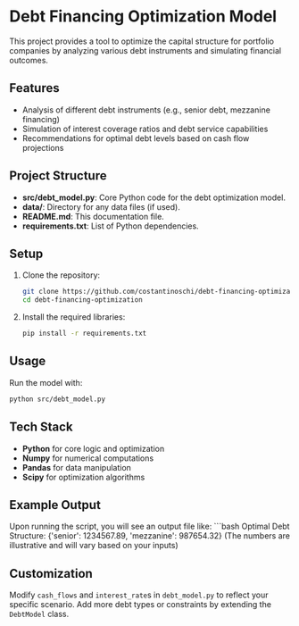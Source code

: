 # Debt Financing Optimization Model

This project provides a tool to optimize the capital structure for portfolio companies by analyzing various debt instruments and simulating financial outcomes.

## Features
- Analysis of different debt instruments (e.g., senior debt, mezzanine financing)
- Simulation of interest coverage ratios and debt service capabilities
- Recommendations for optimal debt levels based on cash flow projections

## Project Structure
- **src/debt_model.py**: Core Python code for the debt optimization model.
- **data/**: Directory for any data files (if used).
- **README.md**: This documentation file.
- **requirements.txt**: List of Python dependencies.

## Setup
1. Clone the repository:
   ```bash
   git clone https://github.com/costantinoschi/debt-financing-optimization-model.git
   cd debt-financing-optimization

2. Install the required libraries:
    ```bash
    pip install -r requirements.txt


## Usage
Run the model with:

```bash
python src/debt_model.py
```


## Tech Stack
- **Python** for core logic and optimization
- **Numpy** for numerical computations
- **Pandas** for data manipulation
- **Scipy** for optimization algorithms

## Example Output

Upon running the script, you will see an output file like:
    ```bash
    Optimal Debt Structure: {'senior': 1234567.89, 'mezzanine': 987654.32} 
    (The numbers are illustrative and will vary based on your inputs)


## Customization
Modify `cash_flows` and `interest_rate`s in `debt_model.py` to reflect your specific scenario.
Add more debt types or constraints by extending the `DebtModel` class.
